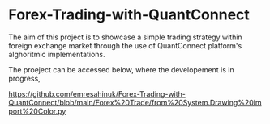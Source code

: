# Forex-Trading-with-QuantConnect

The aim of this project is to showcase a simple trading strategy within foreign exchange market through the use of QuantConnect platform's alghoritmic implementations.

The proeject can be accessed below, where the developement is in progress,

https://github.com/emresahinuk/Forex-Trading-with-QuantConnect/blob/main/Forex%20Trade/from%20System.Drawing%20import%20Color.py
